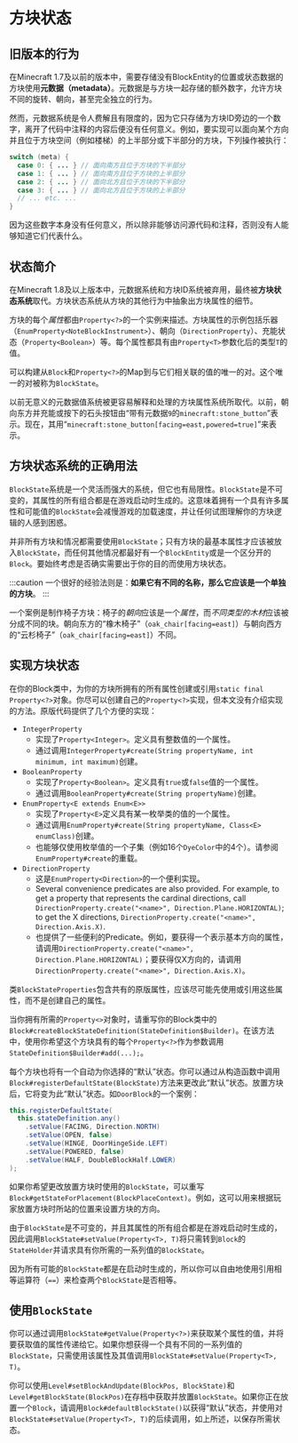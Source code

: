 方块状态
=======

旧版本的行为
-----------

在Minecraft 1.7及以前的版本中，需要存储没有BlockEntity的位置或状态数据的方块使用**元数据（metadata）**。元数据是与方块一起存储的额外数字，允许方块不同的旋转、朝向，甚至完全独立的行为。

然而，元数据系统是令人费解且有限度的，因为它只存储为方块ID旁边的一个数字，离开了代码中注释的内容后便没有任何意义。例如，要实现可以面向某个方向并且位于方块空间（例如楼梯）的上半部分或下半部分的方块，下列操作被执行：

```Java
switch (meta) {
  case 0: { ... } // 面向南方且位于方块的下半部分
  case 1: { ... } // 面向南方且位于方块的上半部分
  case 2: { ... } // 面向北方且位于方块的下半部分
  case 3: { ... } // 面向北方且位于方块的上半部分
  // ... etc. ...
}
```

因为这些数字本身没有任何意义，所以除非能够访问源代码和注释，否则没有人能够知道它们代表什么。

状态简介
-------

在Minecraft 1.8及以上版本中，元数据系统和方块ID系统被弃用，最终被**方块状态系统**取代。方块状态系统从方块的其他行为中抽象出方块属性的细节。

方块的每个*属性*都由`Property<?>`的一个实例来描述。方块属性的示例包括乐器（`EnumProperty<NoteBlockInstrument>`）、朝向（`DirectionProperty`）、充能状态（`Property<Boolean>`）等。每个属性都具有由`Property<T>`参数化后的类型`T`的值。

可以构建从`Block`和`Property<?>`的Map到与它们相关联的值的唯一的对。这个唯一的对被称为`BlockState`。

以前无意义的元数据值系统被更容易解释和处理的方块属性系统所取代。以前，朝向东方并充能或按下的石头按钮由“带有元数据`9`的`minecraft:stone_button`”表示。现在，其用“`minecraft:stone_button[facing=east,powered=true]`”来表示。

方块状态系统的正确用法
--------------------

`BlockState`系统是一个灵活而强大的系统，但它也有局限性。`BlockState`是不可变的，其属性的所有组合都是在游戏启动时生成的。这意味着拥有一个具有许多属性和可能值的`BlockState`会减慢游戏的加载速度，并让任何试图理解你的方块逻辑的人感到困惑。

并非所有方块和情况都需要使用`BlockState`；只有方块的最基本属性才应该被放入`BlockState`，而任何其他情况都最好有一个`BlockEntity`或是一个区分开的`Block`。要始终考虑是否确实需要出于你的目的而使用方块状态。

:::caution
    一个很好的经验法则是：**如果它有不同的名称，那么它应该是一个单独的方块**。
:::

一个案例是制作椅子方块：椅子的*朝向*应该是一个*属性*，而*不同类型的木材*应该被分成不同的块。朝向东方的“橡木椅子”（`oak_chair[facing=east]`）与朝向西方的“云杉椅子”（`oak_chair[facing=east]`）不同。

实现方块状态
-----------

在你的Block类中，为你的方块所拥有的所有属性创建或引用`static final` `Property<?>`对象。你尽可以创建自己的`Property<?>`实现，但本文没有介绍实现的方法。原版代码提供了几个方便的实现：

* `IntegerProperty`
    * 实现了`Property<Integer>`。定义具有整数值的一个属性。
    * 通过调用`IntegerProperty#create(String propertyName, int minimum, int maximum)`创建。
* `BooleanProperty`
    * 实现了`Property<Boolean>`。定义具有`true`或`false`值的一个属性。
    * 通过调用`BooleanProperty#create(String propertyName)`创建。
* `EnumProperty<E extends Enum<E>>`
    * 实现了`Property<E>`定义具有某一枚举类的值的一个属性。
    * 通过调用`EnumProperty#create(String propertyName, Class<E> enumClass)`创建。
    * 也能够仅使用枚举值的一个子集（例如16个`DyeColor`中的4个）。请参阅`EnumProperty#create`的重载。
* `DirectionProperty`
    * 这是`EnumProperty<Direction>`的一个便利实现。
    * Several convenience predicates are also provided. For example, to get a property that represents the cardinal directions, call `DirectionProperty.create("<name>", Direction.Plane.HORIZONTAL)`; to get the X directions, `DirectionProperty.create("<name>", Direction.Axis.X)`.
    * 也提供了一些便利的Predicate。例如，要获得一个表示基本方向的属性，请调用`DirectionProperty.create("<name>", Direction.Plane.HORIZONTAL)`；要获得仅X方向的，请调用`DirectionProperty.create("<name>", Direction.Axis.X)`。

类`BlockStateProperties`包含共有的原版属性，应该尽可能先使用或引用这些属性，而不是创建自己的属性。

当你拥有所需的`Property<>`对象时，请重写你的Block类中的`Block#createBlockStateDefinition(StateDefinition$Builder)`。在该方法中，使用你希望这个方块具有的每个`Property<?>`作为参数调用`StateDefinition$Builder#add(...);`。

每个方块也将有一个自动为你选择的“默认”状态。你可以通过从构造函数中调用`Block#registerDefaultState(BlockState)`方法来更改此“默认”状态。放置方块后，它将变为此“默认”状态。如`DoorBlock`的一个案例：

```Java
this.registerDefaultState(
  this.stateDefinition.any()
    .setValue(FACING, Direction.NORTH)
    .setValue(OPEN, false)
    .setValue(HINGE, DoorHingeSide.LEFT)
    .setValue(POWERED, false)
    .setValue(HALF, DoubleBlockHalf.LOWER)
);
```

如果你希望更改放置方块时使用的`BlockState`，可以重写`Block#getStateForPlacement(BlockPlaceContext)`。例如，这可以用来根据玩家放置方块时所站的位置来设置方块的方向。

由于`BlockState`是不可变的，并且其属性的所有组合都是在游戏启动时生成的，因此调用`BlockState#setValue(Property<T>, T)`将只需转到`Block`的`StateHolder`并请求具有你所需的一系列值的`BlockState`。

因为所有可能的`BlockState`都是在启动时生成的，所以你可以自由地使用引用相等运算符（`==`）来检查两个`BlockState`是否相等。

使用`BlockState`
----------------

你可以通过调用`BlockState#getValue(Property<?>)`来获取某个属性的值，并将要获取值的属性传递给它。如果你想获得一个具有不同的一系列值的`BlockState`，只需使用该属性及其值调用`BlockState#setValue(Property<T>, T)`。

你可以使用`Level#setBlockAndUpdate(BlockPos, BlockState)`和`Level#getBlockState(BlockPos)`在存档中获取并放置`BlockState`。如果你正在放置一个`Block`，请调用`Block#defaultBlockState()`以获得“默认”状态，并使用对`BlockState#setValue(Property<T>, T)`的后续调用，如上所述，以保存所需状态。
